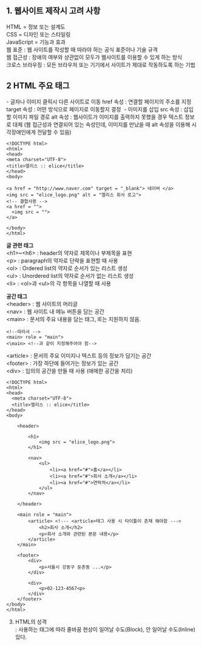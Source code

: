 ## 1. **웹사이트 제작시 고려 사항**  
HTML = 정보 또는 설계도  
CSS = 디자인 또는 스타일링  
JavaScript = 기능과 효과  
웹 표준 : 웹 사이트를 작성할 때 따라야 하는 공식 표준이나 기술 규격  
웹 접근성 : 장애의 여부와 상관없이 모두가 웹사이트를 이용할 수 있게 하는 방식  
크로스 브라우징 : 모든 브라우저 또는 기기에서 사이트가 제대로 작동하도록 하는 기법  

## **2 HTML 주요 태그**  
<a> - 글자나 이미지 클릭시 다른 사이트로 이동
  href 속성 : 연결할 페이지의 주소를 지정
  target 속성 : 어떤 방식으로 페이지로 이동할지 결정
<img> - 이미지를 삽입
  src 속성 : 삽입할 이미지 파일 경로
  alt 속성 : 웹사이트가 이미지를 출력하지 못했을 경우 텍스트 정보로 대체 
    (웹 접근성과 연결되어 있는 속성인데, 이미지를 만났을 때 alt 속성을 이용해 시각장애인에게 전달할 수 있음)  
  
  ```  
  <!DOCTYPE html>
<html>
<head>
  <meta charset="UTF-8">
  <title>엘리스 :: elice</title>
</head>
<body>
  
  <a href = "http://www.naver.com" target = "_blank"> 네이버 </a>
  <img src = "elice_logo.png" alt = "엘리스 회사 로고">
  <!-- 결합사용 -->
  <a href = "">
    <img src = "">
  </a>
  
</body>
</html>
  ```  
 
  
 **글 관련 태그**  
 \<h1\>~\<h6\> : header의 약자로 제목이나 부제목을 표현  
 \<p\> : paragraph의 약자로 단락을 표현할 때 사용  
 \<ol\> : Ordered list의 약자로 순서가 있는 리스트 생성  
 \<ul\> : Unordered list의 약자로 순서가 없는 리스트 생성  
 \<li\> : \<ol\>과 \<ul\>의 각 항목을 나열할 때 사용  
 
 **공간 태그**  
 \<header\> : 웹 사이트의 머리글  
 \<nav\> : 웹 사이트 내 메뉴 버튼을 담는 공간  
 \<main\> : 문서의 주요 내용을 담는 태그, IE는 지원하지 않음.  
  ```  
  <!--따라서 -->
  <main> role = "main"> 
  <\main> <!--과 같이 지정해주어야 함-->
  ```  
  \<article\> : 문서의 주요 이미지나 텍스트 등의 정보가 담기는 공간  
  \<footer\> : 가장 하단에 들어가는 정보가 있는 공간  
  \<div\> : 임의의 공간을 만들 때 사용 (애매한 공간을 처리)  
  
    
```  
<!DOCTYPE html>
<html>
<head>
  <meta charset="UTF-8">
  <title>엘리스 :: elice</title>
</head>
<body>

    <header>
        
        <h1>
            <img src = "elice_logo.png">
        </h1>
        
        <nav>
            <ul>
                <li><a href="#">홈</a></li>
                <li><a href="#">회사 소개</a></li>
                <li><a href="#">연락처</a></li>
            </ul>
        </nav>
        
    </header>
    
    <main role = "main">
        <article> <!--- <article>태그 사용 시 타이틀이 존재 해야함 --->
            <h2>회사 소개</h2>
            <p>회사 소개와 관련된 본문 내용</p>
        </article>
    </main>
    
    <footer>
        <div>
            <p>서울시 강동구 둔촌동 ...</p>
        </div>
        
        <div>
            <p>02-123-4567<p>
        </div>
    </footer>
</body>
</html> 
```  
    
3. HTML의 성격  
: 사용하는 태그에 따라 줄바꿈 현상이 일어날 수도(Block), 안 일어날 수도(Inline) 있다.  
    


  
 
 
